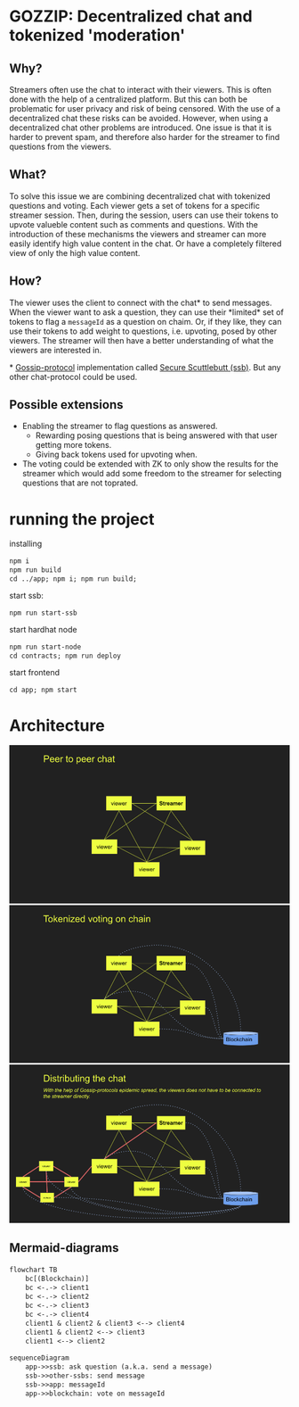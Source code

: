 # GOZZIP: Decentralized chat and tokenized 'moderation'

## Why?

Streamers often use the chat to interact with their viewers. This is often done with the help of a centralized platform. But this can both be problematic for user privacy and risk of being censored. With the use of a decentralized chat these risks can be avoided.
However, when using a decentralized chat other problems are introduced. One issue is that it is harder to prevent spam, and therefore also harder for the streamer to find questions from the viewers.

## What?

To solve this issue we are combining decentralized chat with tokenized questions and voting. Each viewer gets a set of tokens for a specific streamer session. Then, during the session, users can use their tokens to upvote valueble content such as comments and questions. With the introduction of these mechanisms the viewers and streamer can more easily identify high value content in the chat. Or have a completely filtered view of only the high value content.

## How?

The viewer uses the client to connect with the chat* to send messages. When the viewer want to ask a question, they can use their *limited\* set of tokens to flag a `messageId` as a question on chaim. Or, if they like, they can use their tokens to add weight to questions, i.e. upvoting, posed by other viewers. The streamer will then have a better understanding of what the viewers are interested in.

\* [Gossip-protocol](https://en.wikipedia.org/wiki/Gossip_protocol) implementation called [Secure Scuttlebutt (ssb)](https://github.com/ssbc/ssb-server). But any other chat-protocol could be used.

## Possible extensions

- Enabling the streamer to flag questions as answered.
  - Rewarding posing questions that is being answered with that user getting more tokens.
  - Giving back tokens used for upvoting when.
- The voting could be extended with ZK to only show the results for the streamer which would add some freedom to the streamer for selecting questions that are not toprated.

# running the project

installing
```
npm i
npm run build
cd ../app; npm i; npm run build;
```
start ssb:
```
npm run start-ssb
```
start hardhat node
```
npm run start-node
cd contracts; npm run deploy
```
start frontend
```
cd app; npm start
```

# Architecture

![p2p-chat](./assets/p2p.png)
![blockchain](./assets/blockchain.png)
![ditributing](./assets/distributing.png)

## Mermaid-diagrams
```mermaid
flowchart TB
    bc[(Blockchain)]
    bc <-.-> client1
    bc <-.-> client2
    bc <-.-> client3
    bc <-.-> client4
    client1 & client2 & client3 <--> client4
    client1 & client2 <--> client3
    client1 <--> client2
```
```mermaid
sequenceDiagram
    app->>ssb: ask question (a.k.a. send a message)
    ssb->>other-ssbs: send message
    ssb->>app: messageId
    app->>blockchain: vote on messageId
```
